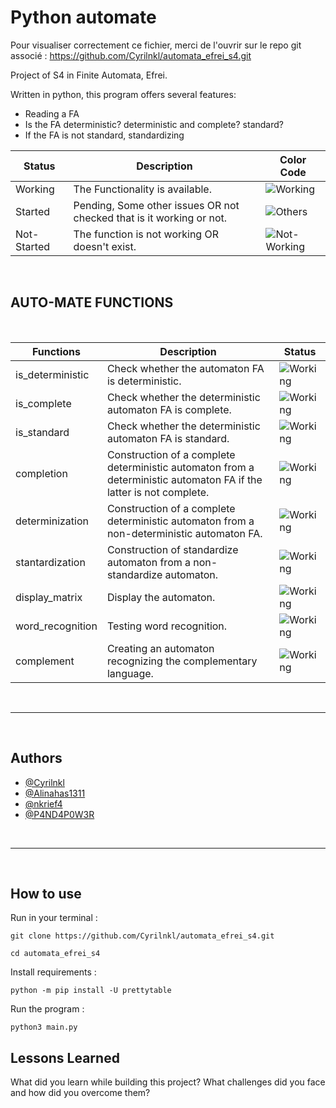 
# Python automate

Pour visualiser correctement ce fichier, merci de l'ouvrir sur le repo git associé : https://github.com/Cyrilnkl/automata_efrei_s4.git

Project of S4 in Finite Automata, Efrei.

Written in python, this program offers several features:

-  Reading a FA
-  Is the FA deterministic? deterministic and complete? standard?
-  If the FA is not standard, standardizing


| Status | Description | Color Code |
|--------|-------------|------------|
|Working| The Functionality is available. | ![Working](https://i.ibb.co/3FntR1c/1.png) |
|Started| Pending, Some other issues OR not checked that is it working or not.| ![Others](https://i.ibb.co/pQwqwcN/3.png)|
|Not-Started| The function is not working OR doesn't exist.|![Not-Working](https://i.ibb.co/wWtD8S6/2.png) |

<br>
<h2>AUTO-MATE FUNCTIONS</h2>
<br>

| Functions | Description | Status |
|--------|-------------|------------|
|is_deterministic| Check whether the automaton FA is deterministic. | ![Working](https://i.ibb.co/3FntR1c/1.png) |
|is_complete| Check whether the deterministic automaton FA is complete.| ![Working](https://i.ibb.co/3FntR1c/1.png) |
|is_standard| Check whether the deterministic automaton FA is standard.| ![Working](https://i.ibb.co/3FntR1c/1.png) |
|completion| Construction of a complete deterministic automaton from a deterministic automaton FA if the latter is not complete.| ![Working](https://i.ibb.co/3FntR1c/1.png)|
|determinization | Construction of a complete deterministic automaton from a non-deterministic automaton FA.| ![Working](https://i.ibb.co/3FntR1c/1.png)|
|stantardization | Construction of standardize automaton from a non-standardize automaton.| ![Working](https://i.ibb.co/3FntR1c/1.png)|
|display_matrix| Display the automaton.| ![Working](https://i.ibb.co/3FntR1c/1.png)|
|word_recognition| Testing word recognition. | ![Working](https://i.ibb.co/3FntR1c/1.png)|
|complement| Creating an automaton recognizing the complementary language. | ![Working](https://i.ibb.co/3FntR1c/1.png)|

<br>
<hr>

<br>
<h2>Authors</h2>

- [@Cyrilnkl](https://www.github.com/cyrilnkl)
- [@Alinahas1311](https://www.github.com/alinahas1311)
- [@nkrief4](https://www.github.com/nkrief4)
- [@P4ND4P0W3R](https://www.github.com/P4ND4P0W3R)
<br>
<hr>
<br>
<h2>How to use</h2>

Run in your terminal :

```
git clone https://github.com/Cyrilnkl/automata_efrei_s4.git

cd automata_efrei_s4
```


Install requirements :

```python -m pip install -U prettytable```


Run the program :

```python3 main.py```
## Lessons Learned

What did you learn while building this project? What challenges did you face and how did you overcome them?


